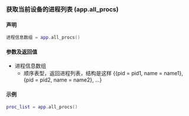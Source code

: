 ### 获取当前设备的进程列表 \(**app\.all\_procs**\)


#### 声明
```lua
进程信息数组 = app.all_procs()
```


#### 参数及返回值
- 进程信息数组
    - 顺序表型，返回进程列表，结构是这样 \{\{pid = pid1, name = name1\}, \{pid = pid2, name = name2\}, ...\}


#### 示例  
```lua
proc_list = app.all_procs()
```
